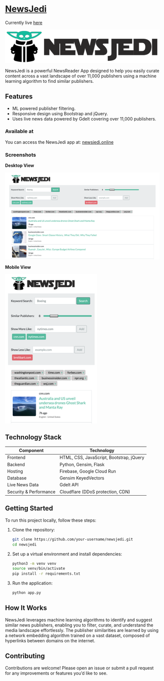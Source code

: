 # [NewsJedi](https://newsjedi.online)

Currently live [here](https://newsjedi.online)

![NewsJedi Logo](public/newsjedi-logo.png)

NewsJedi is a powerful NewsReader App designed to help you easily curate content across a vast landscape of over 11,000 publishers using a machine learning algorithm to find similar publishers.

## Features
  - ML powered publisher filtering.
  - Responsive design using Bootstrap and jQuery.
  - Uses live news data powered by Gdelt covering over 11,000 publishers.

### Available at
You can access the NewsJedi app at: [newsjedi.online](https://newsjedi.online)

### Screenshots

**Desktop View**

<img src="screenshots/desktop_view.png" width="600">

**Mobile View**

<img src="screenshots/mobile_view.png" width="300">

## Technology Stack

| Component              | Technology                               |
|------------------------|------------------------------------------|
| Frontend               | HTML, CSS, JavaScript, Bootstrap, jQuery |
| Backend                | Python, Gensim, Flask                    |
| Hosting                | Firebase, Google Cloud Run               |
| Database               | Gensim KeyedVectors                      |
| Live News Data         | Gdelt API                                |
| Security & Performance | Cloudflare (DDoS protection, CDN)        |

## Getting Started

To run this project locally, follow these steps:

1. Clone the repository:
   ```sh
   git clone https://github.com/your-username/newsjedi.git
   cd newsjedi
   ```

2. Set up a virtual environment and install dependencies:
   ```sh
   python3 -m venv venv
   source venv/bin/activate
   pip install -r requirements.txt
   ```

3. Run the application:
   ```sh
   python app.py
   ```

## How It Works

NewsJedi leverages machine learning algorithms to identify and suggest similar news publishers, enabling you to filter, curate, and understand the media landscape effortlessly. The publisher similarities are learned by using a network embedding algorithm trained on a vast dataset, composed of hyperlinks between domains on the internet.

## Contributing

Contributions are welcome! Please open an issue or submit a pull request for any improvements or features you’d like to see.